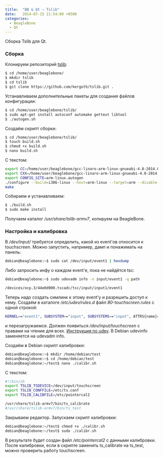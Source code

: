 ```yaml
---
title:  "BB & Qt — Tslib"
date:   2014-07-15 21:54:00 +0500
categories:
  - BeagleBone
  - Qt
---
```

Сборка Tslib для Qt.
<!-- more -->

### Сборка

Клонируем репозиторий [tslib](https://github.com/kergoth/tslib):
```bash
$ cd /home/user/beaglebone/
$ mkdir tslib
$ cd tslib
$ git clone https://github.com/kergoth/tslib.git .
```

Устанавливаем дополнительные пакеты для создания файлов конфигурации:
```bash
$ cd /home/user/beaglebone/tslib/
$ sudo apt-get install autoconf automake gettext libtool
$ ./autogen.sh
```

Создаём скрипт сборки:
```bash
$ cd /home/user/beaglebone/tslib/
$ touch build.sh
$ chmod +x build.sh
$ nano build.sh
```

С текстом:
```bash
export CC=/home/user/beaglebone/gcc-linaro-arm-linux-gnueabi-4.8-2014.03_linux/bin/arm-linux-gnueabihf-gcc
export CXX=/home/user/beaglebone/gcc-linaro-arm-linux-gnueabi-4.8-2014.03_linux/bin/arm-linux-gnueabihf-g++
export CONFIG_SITE=arm-linux.autogen
./configure --build=i386-linux --host=arm-linux --target=arm --disable-inputapi --prefix=/usr/share/tslib-armv7
make
```

Собираем и устанавливаем:
```bash
$ ./build.sh
$ sudo make install
```

Получаем каталог <i>/usr/share/tslib-armv7</i>, копируем на BeagleBone.

### Настройка и калибровка
В <i>/dev/input/</i> требуется определить, какой из event'ов относится к touchscreen.
Можно запустить, например, дамп и понажимать на панель:
```bash
debian@beaglebone:~$ sudo cat /dev/input/event1 | hexdump
```
Либо запросить инфу о каждом event'е, пока не найдётся tsc:
```bash
debian@beaglebone:~$ sudo udevadm info -n input/event1 -q path

/devices/ocp.3/44e0d000.tscadc/tsc/input/input1/event1
```

Теперь надо создать симлинк к этому event'у и разрешить доступ к нему.
Создаём в каталоге <i>/etc/udev/rules.d</i> файл <i>80-touchscreen.rules</i> с одной строкой:
```bash
KERNEL=="event1", SUBSYSTEM=="input", SUBSYSTEMS=="input", ATTRS{name}=="ti-tsc", SYMLINK+="input/touchscreen", MODE="0644"
```
и перезагружаемся. Должен появиться <i>/dev/input/touchscreen</i> с правами на чтение для всех.
<a href="http://rus-linux.net/lib.php?name=/MyLDP/sys-conf/udev.html">Инструкция по udev</a>. В Debian udevinfo заменяется на udevadm info.

Создаём в Debian скрипт калибровки:
```bash
debian@beaglebone:~$ mkdir /home/debian/test
debian@beaglebone:~$ cd /home/debian/test
debian@beaglebone:~/test$ nano ./calibr.sh
```
С текстом:
```bash
#!/bin/sh
export TSLIB_TSDEVICE=/dev/input/touchscreen
export TSLIB_CONFFILE=/etc/ts.conf
export TSLIB_CALIBFILE=/etc/pointercal2

/usr/share/tslib-armv7/bin/ts_calibrate
#/usr/share/tslib-armv7/bin/ts_test
```
Закрываем редактор. Запускаем скрипт калибровки:
```bash
debian@beaglebone:~/test$ chmod +x ./calibr.sh
debian@beaglebone:~/test$ sudo ./calibr.sh
```
В результате будет создан файл <i>/etc/pointercal2</i> с данными калибровки.
После калибровки, если в скрипте заменить ts_calibrate на ts_test, можно проверить работу touchscreen.